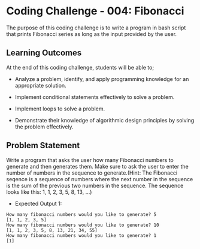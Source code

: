 # Coding Challenge - 004: Fibonacci

The purpose of this coding challenge is to write a program in bash script that prints Fibonacci series as long as the input provided by the user.

## Learning Outcomes

At the end of this coding challenge, students will be able to;

- Analyze a problem, identify, and apply programming knowledge for an appropriate solution.

- Implement conditional statements effectively to solve a problem.

- Implement loops to solve a problem.

- Demonstrate their knowledge of algorithmic design principles by solving the problem effectively.

## Problem Statement

Write a program that asks the user how many Fibonacci numbers to generate and then generates them. Make sure to ask the user to enter the number of numbers in the sequence to generate.(Hint: The Fibonacci seqence is a sequence of numbers where the next number in the sequence is the sum of the previous two numbers in the sequence. The sequence looks like this: 1, 1, 2, 3, 5, 8, 13, …)

- Expected Output 1:

```text
How many fibonacci numbers would you like to generate? 5
[1, 1, 2, 3, 5]
How many fibonacci numbers would you like to generate? 10
[1, 1, 2, 3, 5, 8, 13, 21, 34, 55]
How many fibonacci numbers would you like to generate? 1
[1]
```
